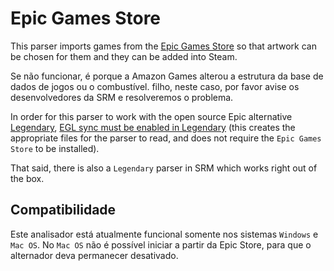 # Epic Games Store

This parser imports games from the [Epic Games Store](https://store.epicgames.com/en-US/) so that artwork can be chosen for them and they can be added into Steam.

Se não funcionar, é porque a Amazon Games alterou a estrutura da base de dados de jogos ou o combustível. filho, neste caso, por favor avise os desenvolvedores da SRM e resolveremos o problema.

In order for this parser to work with the open source Epic alternative [Legendary](https://github.com/derrod/legendary), [EGL sync must be enabled in Legendary](https://github.com/derrod/legendary/discussions/276#discussioncomment-709748) (this creates the appropriate files for the parser to read, and does not require the `Epic Games Store` to be installed).

That said, there is also a `Legendary` parser in SRM which works right out of the box.

## Compatibilidade

Este analisador está atualmente funcional somente nos sistemas `Windows` e `Mac OS`. No `Mac OS` não é possível iniciar a partir da Epic Store, para que o alternador deva permanecer desativado.
